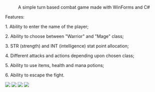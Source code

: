 <p align="center">A simple turn based combat game made with WinForms and C#</p>
  Features:
  <p>1. Ability to enter the name of the player;</p>
  <p>2. Ability to choose between "Warrior" and "Mage" class;</p>
  <p>3. STR (strength) and INT (intelligence) stat point allocation;</p>
  <p>4. Different attacks and actions depending upon chosen class;</p>
  <p>5. Ability to use items, health and mana potions;<p>
  <p>6. Ability to escape the fight.</p>

<img src="https://i.imgur.com/GIMo0vM.png">
<img src="https://i.imgur.com/G5oaEDw.png">
<img src="https://i.imgur.com/mupWfvE.png">
<img src="https://i.imgur.com/lSNrW4H.png">
